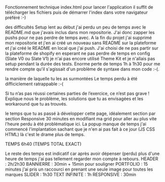 Fonctionnement technique
index.html pour lancer l'application il suffit de télécharger les fichiers puis de démarrer l'index dans votre navigateur préféré :-)

des difficultés
Setup lent au début j'ai perdu un peu de temps avec le README.md que j'avais inclus dans mon repositorie. J'ai donc zapper les pushs pour ne pas perdre de temps avec. A la fin du projet j'ai supprimé mon repositorie et j'en ai créé un nouveau sans README sur la plateforme et j'ai créé le README en local que j'ai push.
J'ai choisi de ne pas partir sur la plateforme de shopify en esperant ne pas perdre de temps en config (Slate V0 ou Slate V1) je n'ai pas encore utilisé Theme Kit et je n'allais pas setup pendant la durée des tests.
Enorme perte de temps 1h à 1h30 pour me rendre compte qu'il s'agissait d'un problème de syntaxe dans mon code :-(. 

la manière de laquelle tu les as surmontées
Le temps perdu à été difficiclement ratrappable :-(


Si tu n’as pas réussi certaines parties de l’exercice, ce n’est pas grave ! Explique nous le
problème, les solutions que tu as envisagées et les workaround que tu as trouvés.

le temps que tu as passé à développer cette page, idéalement section par section
Responsive 30 minutes en modifiant ma grid pour aller au plus vite l'heure perdu à été problématique ici.
La popup manque de temps j'ai commencé l'implantation sachant que je n'en ai pas fait à ce jour (JS CSS HTML) là c'est le drame plus de temps.


TEMPS 6h40 (TEMPS TOTAL EXACT)

Le reste des temps est indicatif car après avoir dépenser (perdu) plus d'une heure de temps j'ai pas tellement regarder mon compte à rebours.
HEADER : 2h/2h30
BANNIERRE : 30min + 15min pour souligner
PORTFOLIO : 15 minutes j'ai pris un raccourci en prenant une seule image pour toutes les marques
SLIDER : 1h30
TEXT INFINITE : 1h 
RESPONSIVE : 30min
